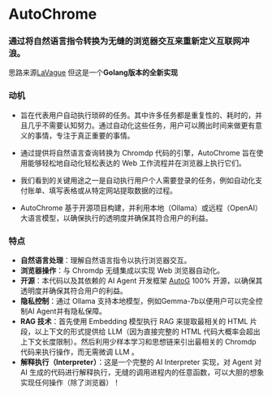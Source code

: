 # AutoChrome

### 通过将自然语言指令转换为无缝的浏览器交互来重新定义互联网冲浪。

思路来源[LaVague](https://github.com/lavague-ai/LaVague) 但这是一个**Golang版本的全新实现**

### 动机

- 旨在代表用户自动执行琐碎的任务。其中许多任务都是重复性的、耗时的，并且几乎不需要认知努力。通过自动化这些任务，用户可以腾出时间来做更有意义的事情，专注于真正重要的事情。

- 通过提供将自然语言查询转换为 Chromdp 代码的引擎，AutoChrome 旨在使用能够轻松地自动化轻松表达的 Web 工作流程并在浏览器上执行它们。

- 我们看到的关键用途之一是自动执行用户个人需要登录的任务，例如自动化支付账单、填写表格或从特定网站提取数据的过程。

- AutoChrome 基于开源项目构建，并利用本地（Ollama）或远程（OpenAI）大语言模型，以确保执行的透明度并确保其符合用户的利益。

### 特点

- **自然语言处理**：理解自然语言指令以执行浏览器交互。
- **浏览器操作**：与 Chromdp 无缝集成以实现 Web 浏览器自动化。
- **开源**：本代码以及其依赖的 AI Agent 开发框架 [AutoG](https://github.com/autogorg/autog) 100% 开源，以确保其透明度并确保其符合用户的利益。
- **隐私控制**：通过 Ollama 支持本地模型，例如Gemma-7b以便用户可以完全控制AI Agent并有隐私保障。
- **RAG 技术**：首先使用 Embedding 模型执行 RAG 来提取最相关的 HTML 片段，以上下文的形式提供给 LLM（因为直接完整的 HTML 代码大概率会超出上下文长度限制）。然后利用少样本学习和思想链来引出最相关的 Chromdp 代码来执行操作，而无需微调 LLM 。
- **解释执行（Interpreter）**：这是一个完整的 AI Interpreter 实现，对 Agent 对 AI 生成的代码进行解释执行，无缝的调用进程内的任意函数，可以大胆的想象实现任何操作（除了浏览器）！